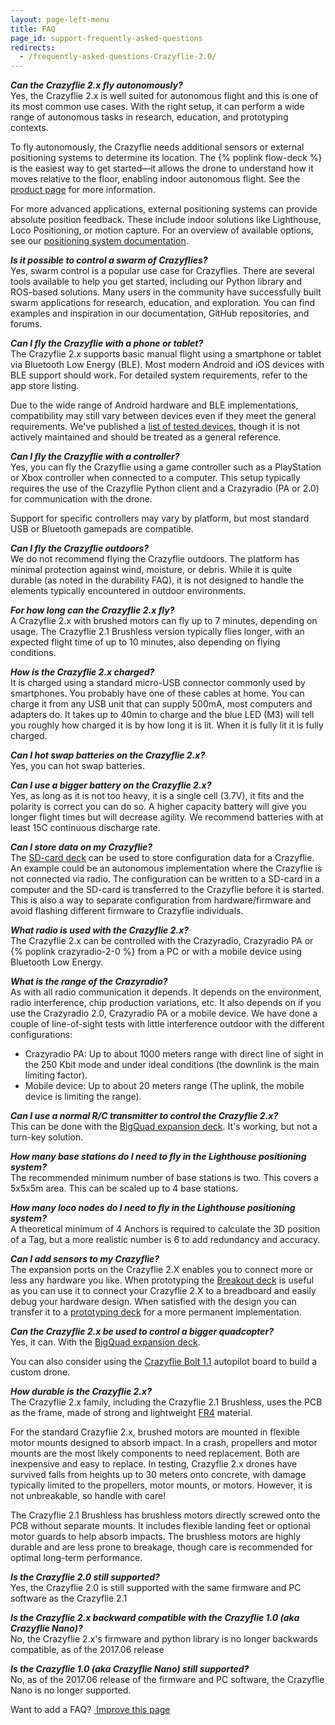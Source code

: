```yaml
---
layout: page-left-menu
title: FAQ
page_id: support-frequently-asked-questions
redirects:
  - /frequently-asked-questions-Crazyflie-2.0/
---
```


**_Can the Crazyflie 2.x fly autonomously?_**  
Yes, the Crazyflie 2.x is well suited for autonomous flight and this is one of its most common use cases. With the right setup, it can perform a wide range of autonomous tasks in research, education, and prototyping contexts.

To fly autonomously, the Crazyflie needs additional sensors or external positioning systems to determine its location. The {% poplink flow-deck %} is the easiest way to get started—it allows the drone to understand how it moves relative to the floor, enabling indoor autonomous flight. See the [product page](/products/flow-deck-v2/) for more information.

For more advanced applications, external positioning systems can provide absolute position feedback. These include indoor solutions like Lighthouse, Loco Positioning, or motion capture. For an overview of available options, see our [positioning system documentation](/documentation/system/).

**_Is it possible to control a swarm of Crazyflies?_**  
Yes, swarm control is a popular use case for Crazyflies. There are several tools available to help you get started, including our Python library and ROS-based solutions. Many users in the community have successfully built swarm applications for research, education, and exploration. You can find examples and inspiration in our documentation, GitHub repositories, and forums.

**_Can I fly the Crazyflie with a phone or tablet?_**  
The Crazyflie 2.x supports basic manual flight using a smartphone or tablet via Bluetooth Low Energy (BLE). Most modern Android and iOS devices with BLE support should work. For detailed system requirements, refer to the app store listing.

Due to the wide range of Android hardware and BLE implementations, compatibility may still vary between devices even if they meet the general requirements. We've published a [list of tested devices](/documentation/repository/crazyflie-android-client/master/userguides/user-instructions/#android-device-compatibility), though it is not actively maintained and should be treated as a general reference.

**_Can I fly the Crazyflie with a controller?_**  
Yes, you can fly the Crazyflie using a game controller such as a PlayStation or Xbox controller when connected to a computer. This setup typically requires the use of the Crazyflie Python client and a Crazyradio (PA or 2.0) for communication with the drone.

Support for specific controllers may vary by platform, but most standard USB or Bluetooth gamepads are compatible.

**_Can I fly the Crazyflie outdoors?_**  
We do not recommend flying the Crazyflie outdoors. The platform has minimal protection against wind, moisture, or debris. While it is quite durable (as noted in the durability FAQ), it is not designed to handle the elements typically encountered in outdoor environments.

**_For how long can the Crazyflie 2.x fly?_**  
A Crazyflie 2.x with brushed motors can fly up to 7 minutes, depending on usage. The Crazyflie 2.1 Brushless version typically flies longer, with an expected flight time of up to 10 minutes, also depending on flying conditions.

**_How is the Crazyflie 2.x charged?_**  
It is charged using a standard micro-USB connector commonly used by smartphones. You probably have one of these cables at home. You can charge it from any USB unit that can supply 500mA, most computers and adapters do. It takes up to 40min to charge and the blue LED (M3) will tell you roughly how charged it is by how long it is lit. When it is fully lit it is fully charged.

**_Can I hot swap batteries on the Crazyflie 2.x?_**  
Yes, you can hot swap batteries.

**_Can I use a bigger battery on the Crazyflie 2.x?_**  
Yes, as long as it is not too heavy, it is a single cell (3.7V), it fits and the polarity is correct you can do so. A higher capacity battery will give you longer flight times but will decrease agility. We recommend batteries with at least 15C continuous discharge rate.

**_Can I store data on my Crazyflie?_**  
The [SD-card deck](/products/micro-sd-card-deck/) can be used to store configuration data for a Crazyflie. An example could be an autonomous implementation where the Crazyflie is not connected via radio. The configuration can be written to a SD-card in a computer and the SD-card is transferred to the Crazyflie before it is started. This is also a way to separate configuration from hardware/firmware and avoid flashing different firmware to Crazyflie individuals.

**_What radio is used with the Crazyflie 2.x?_**  
The Crazyflie 2.x can be controlled with the Crazyradio, Crazyradio PA or {% poplink crazyradio-2-0 %} from a PC or with a mobile device using Bluetooth Low Energy.

**_What is the range of the Crazyradio?_**  
As with all radio communication it depends. It depends on the environment, radio interference, chip production variations, etc. It also depends on if you use the Crazyradio 2.0, Crazyradio PA or a mobile device. We have done a couple of line-of-sight tests with little interference outdoor with the different configurations:

* Crazyradio PA: Up to about 1000 meters range with direct line of sight in the 250 Kbit mode and under ideal conditions (the downlink is the main limiting factor).
* Mobile device: Up to about 20 meters range (The uplink, the mobile device is limiting the range).

**_Can I use a normal R/C transmitter to control the Crazyflie 2.x?_**  
This can be done with the [BigQuad expansion deck](/products/bigquad-deck/). It's working, but not a turn-key solution.

**_How many base stations do I need to fly in the Lighthouse positioning system?_**  
The recommended minimum number of base stations is two. This covers a 5x5x5m area. This can be scaled up to 4 base stations.

**_How many loco nodes do I need to fly in the Lighthouse positioning system?_**  
A theoretical minimum of 4 Anchors is required to calculate the 3D position of a Tag, but a more realistic number is 6 to add redundancy and accuracy.

**_Can I add sensors to my Crazyflie?_**  
The expansion ports on the Crazyflie 2.X enables you to connect more or less any hardware you like. When prototyping the [Breakout deck](/products/breakout-deck/) is useful as you can use it to connect your Crazyflie 2.X to a breadboard and easily debug your hardware design. When satisfied with the design you can transfer it to a [prototyping deck](/products/prototyping-deck/) for a more permanent implementation.

**_Can the Crazyflie 2.x be used to control a bigger quadcopter?_**  
Yes, it can. With the [BigQuad expansion deck](/products/bigquad-deck/).

You can also consider using the [Crazyflie Bolt 1.1](/products/crazyflie-bolt-1-1/) autopilot board to build a custom drone.

**_How durable is the Crazyflie 2.x?_**  
The Crazyflie 2.x family, including the Crazyflie 2.1 Brushless, uses the PCB as the frame, made of strong and lightweight [FR4](https://en.wikipedia.org/wiki/FR-4) material.

For the standard Crazyflie 2.x, brushed motors are mounted in flexible motor mounts designed to absorb impact. In a crash, propellers and motor mounts are the most likely components to need replacement. Both are inexpensive and easy to replace. In testing, Crazyflie 2.x drones have survived falls from heights up to 30 meters onto concrete, with damage typically limited to the propellers, motor mounts, or motors. However, it is not unbreakable, so handle with care!

The Crazyflie 2.1 Brushless has brushless motors directly screwed onto the PCB without separate mounts. It includes flexible landing feet or optional motor guards to help absorb impacts. The brushless motors are highly durable and are less prone to breakage, though care is recommended for optimal long-term performance.

**_Is the Crazyflie 2.0 still supported?_**  
Yes, the Crazyflie 2.0 is still supported with the same firmware and PC software as the Crazyflie 2.1

**_Is the Crazyflie 2.x backward compatible with the Crazyflie 1.0 (aka Crazyflie Nano)?_**  
No, the Crazyflie 2.x's firmware and python library is no longer backwards compatible, as of the 2017.06 release

**_Is the Crazyflie 1.0 (aka Crazyflie Nano) still supported?_**  
No, as of the 2017.06 release of the firmware and PC software, the Crazyflie Nano is no longer supported.

<div class="col-md-12">
  <p class="text-right">Want to add a FAQ? <a href="https://github.com/bitcraze/bitcraze-website/edit/master/src/{{page.path}}"><i class="fa-solid fa-pencil"></i> &nbsp;Improve this page</a></p>
</div>
